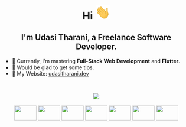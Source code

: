 <link rel="stylesheet" href="https://github.com/udasitharani/udasitharani/blob/master/readme.css" />

<h1 align="center">Hi <img src="https://raw.githubusercontent.com/ABSphreak/ABSphreak/master/gifs/Hi.gif" width="40px" /></h1>
<h2 align="center">I'm Udasi Tharani, a Freelance Software Developer.</h2>

- 🚀 Currently, I'm mastering **Full-Stack Web Development** and **Flutter**.
- 💬 Would be glad to get some tips.
- 📱 My Website: [udasitharani.dev](https://udasitharani.dev)
<br/>
<p align="center">
<img src="https://github-readme-stats-five-lyart.vercel.app/api?username=udasitharani&show_icons=true" />
</p>

<p align="center">
    <a target="_blank" href="mailto: me@udasitharani.dev">
        <img src='https://github.com/udasitharani/udasitharani/blob/master/gmail.svg' width="60" height="40"/>
    </a>
    <a target="_blank" href="https://www.instagram.com/udasi.tharani/">
        <img src='https://github.com/udasitharani/udasitharani/blob/master/instagram.svg' width="60" height="40"/>
    </a>
    <a target="_blank" href="https://www.linkedin.com/in/udasi-tharani-bb3232193/">
        <img src='https://github.com/udasitharani/udasitharani/blob/master/linkedin.svg' width="60" height="40"/>
    </a>
    <a target="_blank" href="https://t.me/udasitharani">
        <img src='https://github.com/udasitharani/udasitharani/blob/master/telegram.svg' width="60" height="40"/>
    </a>
    <a target="_blank" href="https://medium.com/@udasitharani">
        <img src='https://github.com/udasitharani/udasitharani/blob/master/medium.svg' 
        width="60" height="40"/>
    </a>
    <a target="_blank" href="https://github.com/udasitharani">
        <img src='https://github.com/udasitharani/udasitharani/blob/master/github.svg'
        width="60" height="40"/>
    </a>
    <a target="_blank" href="https://twitter.com/TharaniUdasi">
        <img src='https://github.com/udasitharani/udasitharani/blob/master/twitter.svg'
        width="60" height="40"/>
    </a>
</p>

